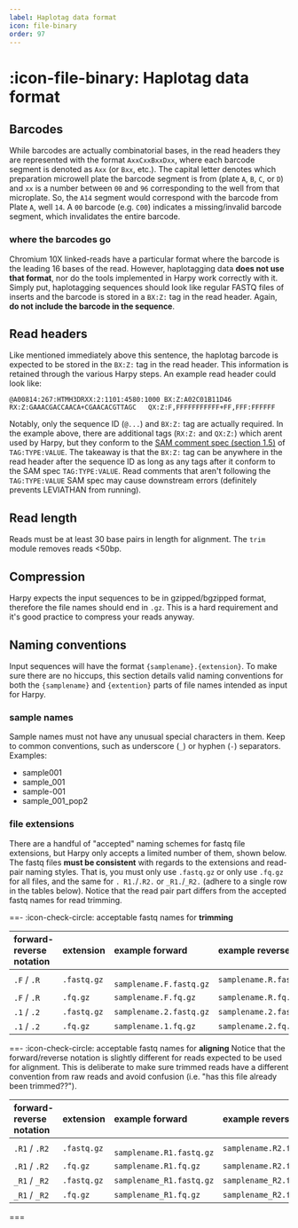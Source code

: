 ```yaml
---
label: Haplotag data format
icon: file-binary
order: 97
---
```

# :icon-file-binary: Haplotag data format

## Barcodes
While barcodes are actually combinatorial bases, in the read headers they are represented
with the format `AxxCxxBxxDxx`, where each barcode segment is denoted as `Axx` (or `Bxx`, etc.).
The capital letter denotes which preparation microwell plate the barcode segment is from (plate `A`, `B`, `C`, or `D`) 
and `xx` is a number between `00` and `96` corresponding to the well from that microplate.
So, the `A14` segment would correspond with the barcode from Plate `A`, well `14`.
A `00` barcode (e.g. `C00`) indicates a missing/invalid barcode segment, which invalidates the entire barcode.

### where the barcodes go
Chromium 10X linked-reads have a particular format where the barcode is the leading 16 bases 
of the read. However, haplotagging data **does not use that format**, nor do the tools 
implemented in Harpy work correctly with it. Simply put, haplotagging sequences should look like regular FASTQ files of inserts and the barcode is stored in a `BX:Z:` tag in the read header. Again, **do not include the barcode in the sequence**.

## Read headers
Like mentioned immediately above this sentence, the haplotag barcode is expected to be stored
in the `BX:Z:` tag in the read header. This information is retained through the various Harpy
steps. An example read header could look like:
``` example valid read header
@A00814:267:HTMH3DRXX:2:1101:4580:1000 BX:Z:A02C01B11D46        RX:Z:GAAACGACCAACA+CGAACACGTTAGC   QX:Z:F,FFFFFFFFFFF+FF,FFF:FFFFFF
```
Notably, only the sequence ID (`@...`) and `BX:Z:` tag are actually required. In the example 
above, there are additional tags (`RX:Z:` and `QX:Z:`) which arent used by Harpy, but they 
conform to the [SAM comment spec (section 1.5)](https://samtools.github.io/hts-specs/SAMv1.pdf) 
of `TAG:TYPE:VALUE`. The takeaway is that the `BX:Z:` tag can be anywhere in the read header 
after the sequence ID as long as any tags after it conform to the SAM spec `TAG:TYPE:VALUE`. Read comments that aren't following the `TAG:TYPE:VALUE` SAM spec may cause downstream errors (definitely prevents LEVIATHAN from running).  

## Read length
Reads must be at least 30 base pairs in length for alignment. The `trim` module removes reads <50bp.

## Compression
Harpy expects the input sequences to be in gzipped/bgzipped format, therefore the file names should end in `.gz`. This is a hard requirement and it's good practice to compress your reads
anyway. 

## Naming conventions
Input sequences will have the format `{samplename}.{extension}`. To make sure there are no hiccups, this section details valid naming conventions for both the `{samplename}` and `{extention}` parts of file names intended as input for Harpy.

### sample names
Sample names must not have any unusual special characters in them. Keep to common conventions, such as underscore (`_`) or hyphen (`-`) separators. Examples:
- sample001
- sample_001
- sample-001
- sample_001_pop2

### file extensions
There are a handful of "accepted" naming schemes for fastq file extensions, but Harpy only 
accepts a limited number of them, shown below. The fastq files **must be consistent** with regards to the extensions and read-pair naming styles.
That is, you must only use `.fastq.gz` or only use `.fq.gz` for all files, and the same for `.
R1.`/`.R2.` or `_R1.`/`_R2.` (adhere to a single row in the tables below).
Notice that the read pair part differs from the accepted fastq names for read trimming.

==- :icon-check-circle: acceptable fastq names for **trimming**

| forward-reverse notation | extension  | example forward          | example reverse         |
|:-------------------------|:-----------|:-------------------------|:------------------------|
| `.F` / `.R`                | `.fastq.gz` | ` samplename.F.fastq.gz` | `samplename.R.fastq.gz` |
| `.F` / `.R`                | `.fq.gz`    | `samplename.F.fq.gz`     | `samplename.R.fq.gz`    |
| `.1` / `.2`                | `.fastq.gz` | `samplename.2.fastq.gz`  | `samplename.2.fastq.gz` |
| `.1` / `.2`                | `.fq.gz`    | `samplename.1.fq.gz`     | `samplename.2.fq.gz`    |

==- :icon-check-circle: acceptable fastq names for **aligning**
Notice that the forward/reverse notation is slightly different for reads expected to be used for
alignment. This is deliberate to make sure trimmed reads have a different convention from raw reads and avoid confusion (i.e. "has this file already been trimmed??").

| forward-reverse notation | extension  | example forward           | example reverse          |
|:-------------------------|:-----------|:--------------------------|:-------------------------|
| `.R1` / `.R2`            | `.fastq.gz` | ` samplename.R1.fastq.gz` | `samplename.R2.fastq.gz` |
| `.R1` / `.R2`            | `.fq.gz`    | `samplename.R1.fq.gz`     | `samplename.R2.fq.gz`    |
| `_R1` / `_R2`            | `.fastq.gz` | `samplename_R1.fastq.gz`  | `samplename_R2.fastq.gz` |
| `_R1` / `_R2`            | `.fq.gz`    | `samplename_R1.fq.gz`     | `samplename_R2.fq.gz`    |

===
